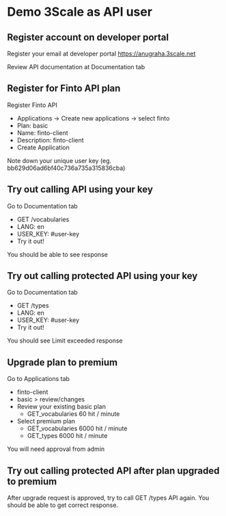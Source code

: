 # Demo 3Scale as API user

## Register account on developer portal
Register your email at developer portal https://anugraha.3scale.net

Review API documentation at Documentation tab

## Register for Finto API plan
Register Finto API
- Applications -> Create new applications -> select finto
- Plan: basic
- Name: finto-client
- Description: finto-client
- Create Application

Note down your unique user key (eg. bb629d06ad6bf40c736a735a315836cba)

## Try out calling API using your key
Go to Documentation tab
- GET /vocabularies
- LANG: en
- USER_KEY: #user-key
- Try it out!
  
You should be able to see response

## Try out calling protected API using your key
Go to Documentation tab
- GET /types
- LANG: en
- USER_KEY: #user-key
- Try it out!
  
You should see Limit exceeded response

## Upgrade plan to premium
Go to Applications tab
- finto-client
- basic > review/changes
- Review your existing basic plan
  - GET_vocabularies 60 hit / minute
- Select premium plan
  - GET_vocabularies 6000 hit / minute
  - GET_types 6000 hit / minute
  
You will need approval from admin

## Try out calling protected API after plan upgraded to premium
After upgrade request is approved, try to call GET /types API again. You should be able to get correct response.

